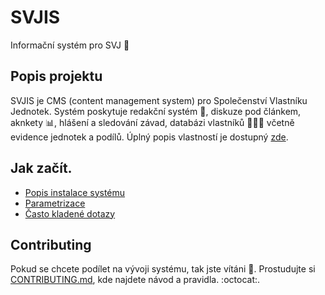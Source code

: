 # SVJIS

Informační systém pro SVJ :house_with_garden:

## Popis projektu

SVJIS je CMS (content management system) pro Společenství Vlastníku Jednotek. Systém poskytuje redakční systém :memo:, diskuze pod článkem, aknkety :bar_chart:, hlášení a sledování závad, databázi vlastníků :family_man_woman_boy: včetně evidence jednotek a podílů. Úplný popis vlastností je dostupný [zde](https://github.com/svjis/svjis/wiki/Vlastnosti).

## Jak začít.

* [Popis instalace systému](https://github.com/svjis/svjis/wiki/Instalace)
* [Parametrizace](https://github.com/svjis/svjis/wiki/Parametrizace)
* [Často kladené dotazy](https://github.com/svjis/svjis/wiki/FAQ)

## Contributing

Pokud se chcete podílet na vývoji systému, tak jste vítáni :blue_heart:. Prostudujte si [CONTRIBUTING.md](.github/CONTRIBUTING.md), kde najdete návod a pravidla. :octocat:.
